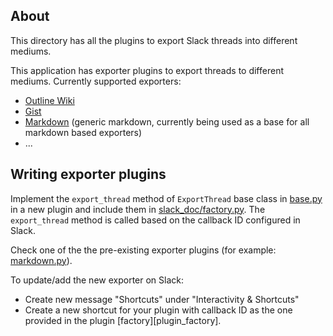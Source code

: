 ## About

This directory has all the plugins to export Slack threads into different
mediums.

This application has exporter plugins to export threads to different mediums.
Currently supported exporters:

- [Outline Wiki][outline_plugin]
- [Gist][gist_plugin]
- [Markdown][markdown_plugin] (generic markdown, currently being used as a base
  for all markdown based exporters)
- ...

## Writing exporter plugins

Implement the `export_thread` method of `ExportThread` base class in
[base.py][base] in a new plugin and include them in
[slack_doc/factory.py][factory]. The `export_thread` method is called based on
the callback ID configured in Slack.

Check one of the the pre-existing exporter plugins (for example:
[markdown.py][markdown_plugin]).

To update/add the new exporter on Slack:
- Create new message "Shortcuts" under "Interactivity & Shortcuts"
- Create a new shortcut for your plugin with callback ID as the one
  provided in the plugin [factory][plugin_factory].


[gist_plugin]: gist.py
[outline_plugin]: outline.py
[markdown_plugin]: markdown.py
[factory]: ../slack_doc/factory.py
[base]: base.py
